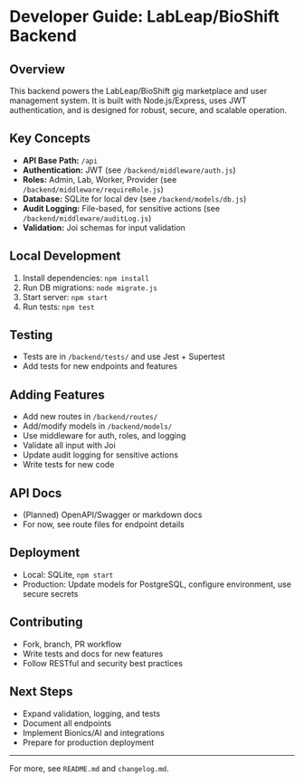 # Developer Guide: LabLeap/BioShift Backend

## Overview

This backend powers the LabLeap/BioShift gig marketplace and user management system. It is built with Node.js/Express, uses JWT authentication, and is designed for robust, secure, and scalable operation.

## Key Concepts

- **API Base Path:** `/api`
- **Authentication:** JWT (see `/backend/middleware/auth.js`)
- **Roles:** Admin, Lab, Worker, Provider (see `/backend/middleware/requireRole.js`)
- **Database:** SQLite for local dev (see `/backend/models/db.js`)
- **Audit Logging:** File-based, for sensitive actions (see `/backend/middleware/auditLog.js`)
- **Validation:** Joi schemas for input validation

## Local Development

1. Install dependencies: `npm install`
2. Run DB migrations: `node migrate.js`
3. Start server: `npm start`
4. Run tests: `npm test`

## Testing

- Tests are in `/backend/tests/` and use Jest + Supertest
- Add tests for new endpoints and features

## Adding Features

- Add new routes in `/backend/routes/`
- Add/modify models in `/backend/models/`
- Use middleware for auth, roles, and logging
- Validate all input with Joi
- Update audit logging for sensitive actions
- Write tests for new code

## API Docs

- (Planned) OpenAPI/Swagger or markdown docs
- For now, see route files for endpoint details

## Deployment

- Local: SQLite, `npm start`
- Production: Update models for PostgreSQL, configure environment, use secure secrets

## Contributing

- Fork, branch, PR workflow
- Write tests and docs for new features
- Follow RESTful and security best practices

## Next Steps

- Expand validation, logging, and tests
- Document all endpoints
- Implement Bionics/AI and integrations
- Prepare for production deployment

---
For more, see `README.md` and `changelog.md`.
